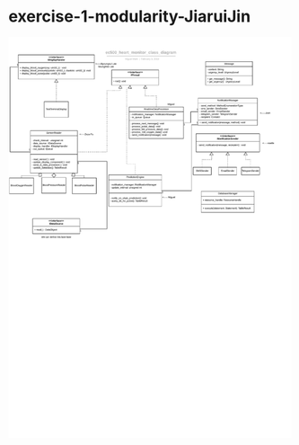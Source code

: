 # exercise-1-modularity-JiaruiJin
![Heart_Monitor](https://raw.githubusercontent.com/JiaruiJin/ec500_spring19_misc/prototype/heart_monitor/ec500_heart_monitor_class_diagram.png)

